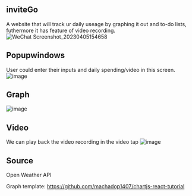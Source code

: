 ## inviteGo
A website that will track ur daily useage by graphing it out and to-do lists, futhermore it has feature of video recording.
![WeChat Screenshot_20230405154658](https://user-images.githubusercontent.com/64209943/230190203-b6b16c38-670c-4278-b218-f75a4bcc4b39.png)
## Popupwindows
User could enter their inputs and daily spending/video in this screen.
![image](https://user-images.githubusercontent.com/64209943/230191176-37b13d85-6851-4851-9c1f-1e871d1eabb3.png)
## Graph
![image](https://user-images.githubusercontent.com/64209943/230191534-6d68751d-bb33-43e5-9c43-b979bf3e694f.png)
## Video
We can play back the video recording in the video tap
![image](https://user-images.githubusercontent.com/64209943/230192005-6af05ca0-a819-4b13-978d-732acfa38cab.png)
## Source
Open Weather API

Graph template: https://github.com/machadop1407/chartjs-react-tutorial
